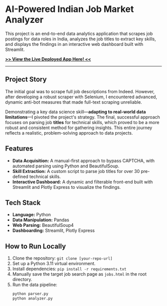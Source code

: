# AI-Powered Indian Job Market Analyzer

This project is an end-to-end data analytics application that scrapes job postings for data roles in India, analyzes the job titles to extract key skills, and displays the findings in an interactive web dashboard built with Streamlit.

**[>> View the Live Deployed App Here! <<](https://your-app-url-will-go-here.streamlit.app)**

---

## Project Story
The initial goal was to scrape full job descriptions from Indeed. However, after developing a robust scraper with Selenium, I encountered advanced, dynamic anti-bot measures that made full-text scraping unreliable. 

Demonstrating a key data science skill—**adapting to real-world data limitations**—I pivoted the project's strategy. The final, successful approach focuses on parsing job **titles** for technical skills, which proved to be a more robust and consistent method for gathering insights. This entire journey reflects a realistic, problem-solving approach to data projects.

## Features
- **Data Acquisition:** A manual-first approach to bypass CAPTCHA, with automated parsing using Python and BeautifulSoup.
- **Skill Extraction:** A custom script to parse job titles for over 30 pre-defined technical skills.
- **Interactive Dashboard:** A dynamic and filterable front-end built with Streamlit and Plotly Express to visualize the findings.

## Tech Stack
- **Language:** Python
- **Data Manipulation:** Pandas
- **Web Parsing:** BeautifulSoup4
- **Dashboarding:** Streamlit, Plotly Express

## How to Run Locally
1. Clone the repository: `git clone [your-repo-url]`
2. Set up a Python 3.11 virtual environment.
3. Install dependencies: `pip install -r requirements.txt`
4. Manually save the target job search page as `jobs.html` in the root directory.
5. Run the data pipeline:
   ```bash
   python parser.py
   python analyzer.py